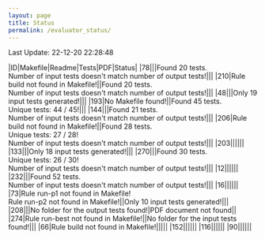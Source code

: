 ```yaml
---
layout: page
title: Status
permalink: /evaluator_status/
---
```

Last Update: 22-12-20 22:28:48

|ID|Makefile|Readme|Tests|PDF|Status|
|78|<i class="fa fa-check"></i>|<i class="fa fa-check"></i>|Found 20 tests.<br>Number of input tests doesn't match number of output tests!|<i class="fa fa-check"></i>|<i class="fa fa-bug"></i>|
|210|Rule build not found in Makefile!|<i class="fa fa-check"></i>|Found 20 tests.<br>Number of input tests doesn't match number of output tests!|<i class="fa fa-check"></i>|<i class="fa fa-bug"></i>|
|48|<i class="fa fa-check"></i>|<i class="fa fa-check"></i>|Only 19 input tests generated!|<i class="fa fa-check"></i>|<i class="fa fa-bug"></i>|
|193|No Makefile found!|<i class="fa fa-check"></i>|Found 45 tests.<br>Unique tests: 44 / 45!|<i class="fa fa-check"></i>|<i class="fa fa-bug"></i>|
|144|<i class="fa fa-check"></i>|<i class="fa fa-check"></i>|Found 21 tests.<br>Number of input tests doesn't match number of output tests!|<i class="fa fa-check"></i>|<i class="fa fa-bug"></i>|
|206|Rule build not found in Makefile!|<i class="fa fa-check"></i>|Found 28 tests.<br>Unique tests: 27 / 28!<br>Number of input tests doesn't match number of output tests!|<i class="fa fa-check"></i>|<i class="fa fa-bug"></i>|
|203|<i class="fa fa-check"></i>|<i class="fa fa-check"></i>|<i class="fa fa-check"></i>|<i class="fa fa-check"></i>|<i class="fa fa-check"></i>|
|133|<i class="fa fa-check"></i>|<i class="fa fa-check"></i>|Only 18 input tests generated!|<i class="fa fa-check"></i>|<i class="fa fa-bug"></i>|
|270|<i class="fa fa-check"></i>|<i class="fa fa-check"></i>|Found 30 tests.<br>Unique tests: 26 / 30!<br>Number of input tests doesn't match number of output tests!|<i class="fa fa-check"></i>|<i class="fa fa-bug"></i>|
|12|<i class="fa fa-check"></i>|<i class="fa fa-check"></i>|<i class="fa fa-check"></i>|<i class="fa fa-check"></i>|<i class="fa fa-check"></i>|
|232|<i class="fa fa-check"></i>|<i class="fa fa-check"></i>|Found 52 tests.<br>Number of input tests doesn't match number of output tests!|<i class="fa fa-check"></i>|<i class="fa fa-bug"></i>|
|16|<i class="fa fa-check"></i>|<i class="fa fa-check"></i>|<i class="fa fa-check"></i>|<i class="fa fa-check"></i>|<i class="fa fa-check"></i>|
|73|Rule run-p1 not found in Makefile!<br>Rule run-p2 not found in Makefile!|<i class="fa fa-check"></i>|Only 10 input tests generated!|<i class="fa fa-check"></i>|<i class="fa fa-bug"></i>|
|208|<i class="fa fa-check"></i>|<i class="fa fa-check"></i>|No folder for the output tests found!|PDF document not found|<i class="fa fa-bug"></i>|
|274|Rule run-best not found in Makefile!|<i class="fa fa-check"></i>|No folder for the input tests found!|<i class="fa fa-check"></i>|<i class="fa fa-bug"></i>|
|66|Rule build not found in Makefile!|<i class="fa fa-check"></i>|<i class="fa fa-check"></i>|<i class="fa fa-check"></i>|<i class="fa fa-check"></i>|
|152|<i class="fa fa-check"></i>|<i class="fa fa-check"></i>|<i class="fa fa-check"></i>|<i class="fa fa-check"></i>|<i class="fa fa-check"></i>|
|116|<i class="fa fa-check"></i>|<i class="fa fa-check"></i>|<i class="fa fa-check"></i>|<i class="fa fa-check"></i>|<i class="fa fa-check"></i>|
|90|<i class="fa fa-check"></i>|<i class="fa fa-check"></i>|<i class="fa fa-check"></i>|<i class="fa fa-check"></i>|<i class="fa fa-check"></i>|
